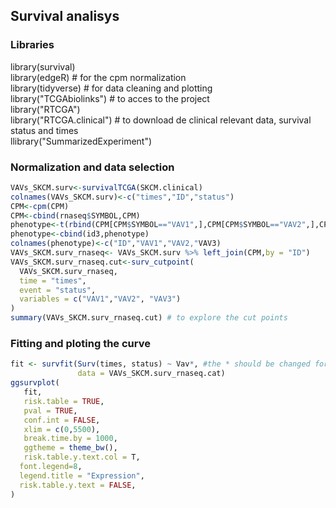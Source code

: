 ## Survival analisys  
### Libraries  
library(survival)  
library(edgeR) # for the cpm normalization  
library(tidyverse) # for data cleaning and plotting  
library("TCGAbiolinks") # to acces to the project  
library("RTCGA")  
library("RTCGA.clinical") # to download de clinical relevant data, survival status and times  
llibrary("SummarizedExperiment")  

### Normalization and data selection
```R
VAVs_SKCM.surv<-survivalTCGA(SKCM.clinical)
colnames(VAVs_SKCM.surv)<-c("times","ID","status")
CPM<-cpm(CPM) 
CPM<-cbind(rnaseq$SYMBOL,CPM)
phenotype<-t(rbind(CPM[CPM$SYMBOL=="VAV1",],CPM[CPM$SYMBOL=="VAV2",],CPM[CPM$SYMBOL=="VAV3",]))
phenotype<-cbind(id3,phenotype)
colnames(phenotype)<-c("ID","VAV1","VAV2,"VAV3)
VAVs_SKCM.surv_rnaseq<- VAVs_SKCM.surv %>% left_join(CPM,by = "ID")
VAVs_SKCM.surv_rnaseq.cut<-surv_cutpoint(
  VAVs_SKCM.surv_rnaseq,
  time = "times",
  event = "status",
  variables = c("VAV1","VAV2", "VAV3")
)
summary(VAVs_SKCM.surv_rnaseq.cut) # to explore the cut points
```
### Fitting and ploting the curve
```R
fit <- survfit(Surv(times, status) ~ Vav*, #the * should be changed for each vav number
               data = VAVs_SKCM.surv_rnaseq.cat)
ggsurvplot(
   fit,                     
   risk.table = TRUE,       
   pval = TRUE,             
   conf.int = FALSE,                  
   xlim = c(0,5500),      
   break.time.by = 1000,    
   ggtheme = theme_bw(), 
   risk.table.y.text.col = T, 
  font.legend=8, 
  legend.title = "Expression",
  risk.table.y.text = FALSE,                          
)
```
